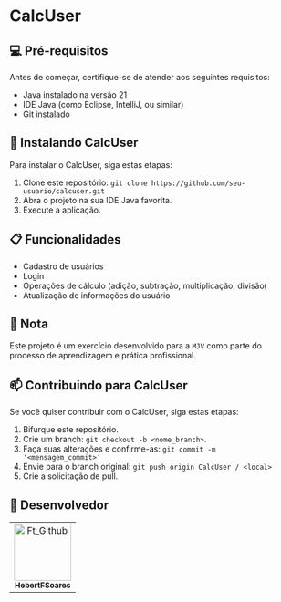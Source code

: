 # CalcUser

## 💻 Pré-requisitos

Antes de começar, certifique-se de atender aos seguintes requisitos:

- Java instalado na versão 21
- IDE Java (como Eclipse, IntelliJ, ou similar)
- Git instalado

## 🚀 Instalando CalcUser

Para instalar o CalcUser, siga estas etapas:

1. Clone este repositório: `git clone https://github.com/seu-usuario/calcuser.git`
2. Abra o projeto na sua IDE Java favorita.
3. Execute a aplicação.

## 📋 Funcionalidades

- Cadastro de usuários
- Login
- Operações de cálculo (adição, subtração, multiplicação, divisão)
- Atualização de informações do usuário

## 📝 Nota
Este projeto é um exercício desenvolvido para a `MJV` como parte do processo de aprendizagem e prática profissional.
  
## 📫 Contribuindo para CalcUser

Se você quiser contribuir com o CalcUser, siga estas etapas:

1. Bifurque este repositório.
2. Crie um branch: `git checkout -b <nome_branch>`.
3. Faça suas alterações e confirme-as: `git commit -m '<mensagem_commit>'`
4. Envie para o branch original: `git push origin CalcUser / <local>`
5. Crie a solicitação de pull.

## 🤝 Desenvolvedor




<table>
  <tr>
    <td align="center">
      <a href="#" title="Hebert">
        <img src="https://avatars.githubusercontent.com/u/88061348?s=400&u=0f256aaecccd77a0d09b4b04b6a7f42e95729fbd&v=4" width="100px;" alt="Ft_Github"/><br>
        <sub>
          <b>HebertFSoares</b>
        </sub>
      </a>
    </td>
  </tr>
</table>

